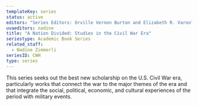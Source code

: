 ```yaml
---
templateKey: series
status: active
editors: "Series Editors: Orville Vernon Burton and Elizabeth R. Varon"
uvaeditors: nadine
title: "A Nation Divided: Studies in the Civil War Era"
seriestype: Academic Book Series
related_staff:
  - Nadine Zimmerli
seriesID: CWH
type: series
---
```

This series seeks out the best new scholarship on the U.S. Civil War era, particularly works that connect the war to the major themes of the era and that integrate the social, political, economic, and cultural experiences of the period with military events.